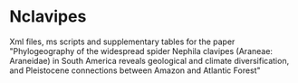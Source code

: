 # Nclavipes
Xml files, ms scripts and supplementary tables for the paper "Phylogeography of the widespread spider Nephila clavipes (Araneae: Araneidae) in South America reveals geological and climate diversification, and Pleistocene connections between Amazon and Atlantic Forest"
